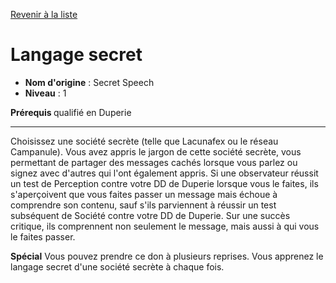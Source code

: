 [Revenir à la liste](..)

# Langage secret

 * **Nom d'origine** : Secret Speech
 * **Niveau** : 1


<p><strong>Prérequis </strong>qualifié en Duperie</p>
<hr>
<p>Choisissez une société secrète (telle que Lacunafex ou le réseau Campanule). Vous avez appris le jargon de cette société secrète, vous permettant de partager des messages cachés lorsque vous parlez ou signez avec d'autres qui l'ont également appris. Si une observateur réussit un test de Perception contre votre DD de Duperie lorsque vous le faites, ils s'aperçoivent que vous faites passer un message mais échoue à comprendre son contenu, sauf s'ils parviennent à réussir un test subséquent de Société contre votre DD de Duperie. Sur une succès critique, ils comprennent non seulement le message, mais aussi à qui vous le faites passer.</p>
<p><strong>Spécial</strong> Vous pouvez prendre ce don à plusieurs reprises. Vous apprenez le langage secret d'une société secrète à chaque fois.</p>
<p>&nbsp;</p>